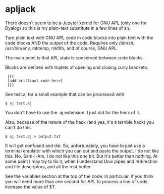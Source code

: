 apljack
=======

There doesn't seem to be a Jupyter kernel for GNU APL (only one for
Dyalog) so this is my plain-text substitute in a few lines of sh.

Turn plain text with GNU APL code in code blocks into plain text with
the code blocks AND the output of the code. Requires only /bin/sh,
/usr/bin/env, mktemp, mkfifo, and of course, GNU APL. 

The main point is that APL state is conserved between code blocks.

Blocks are defined with triplets of opening and closing curly brackets:

     {{{
     [add brilliant code here]
     }}}

See test.aj for a small example that can be processed with

    $ aj test.aj

You don't have to use the .aj extension. I just did for the heck of it.

Also, because of the nature of the hack (and yes, it's a terrible hack)
you can't do this:

    $ aj text.aj > output.txt

It will get confused and die. So, unfortunately, you have to just use
a terminal emulator with which you can cut and paste the output. I do
not like this. No, Sam-I-Am, I do not like this one bit. But it's
better than nothing. At some point I may try to fix it, when I
understand Unix pipes and redirection and file descriptors, and all
the rest better.

See the variables section at the top of the code. In particular, if
you think you will need more than one second for APL to process a line
of code, increase the value of $T.

